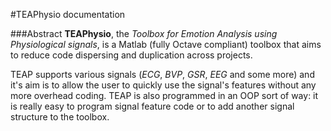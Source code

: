 #TEAPhysio documentation

###Abstract
**TEAPhysio**, the *Toolbox for Emotion Analysis using Physiological signals*, 
is a Matlab (fully Octave compliant) toolbox that aims to reduce code dispersing 
and duplication across projects.

TEAP supports various signals (*ECG*, *BVP*, *GSR*, *EEG* and some more) and 
it's aim is to allow the user to quickly use the signal's features without any 
more overhead coding. TEAP is also programmed in an OOP sort of way: it is 
really easy to program signal feature code or to add another signal structure to 
the toolbox.
